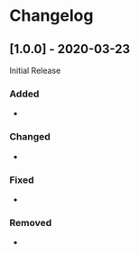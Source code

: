 # Changelog

## [1.0.0] - 2020-03-23

Initial Release

### Added

- 

### Changed

- 

### Fixed

- 

### Removed

- 